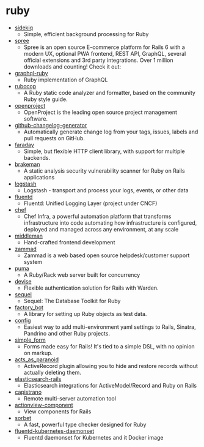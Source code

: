 # ruby
- [sidekiq](https://github.com/mperham/sidekiq)
  - Simple, efficient background processing for Ruby
- [spree](https://github.com/spree/spree)
  - Spree is an open source E-commerce platform for Rails 6 with a modern UX, optional PWA frontend, REST API, GraphQL, several official extensions and 3rd party integrations. Over 1 million downloads and counting! Check it out:
- [graphql-ruby](https://github.com/rmosolgo/graphql-ruby)
  - Ruby implementation of GraphQL
- [rubocop](https://github.com/rubocop-hq/rubocop)
  - A Ruby static code analyzer and formatter, based on the community Ruby style guide.
- [openproject](https://github.com/opf/openproject)
  - OpenProject is the leading open source project management software.
- [github-changelog-generator](https://github.com/github-changelog-generator/github-changelog-generator)
  - Automatically generate change log from your tags, issues, labels and pull requests on GitHub.
- [faraday](https://github.com/lostisland/faraday)
  - Simple, but flexible HTTP client library, with support for multiple backends.
- [brakeman](https://github.com/presidentbeef/brakeman)
  - A static analysis security vulnerability scanner for Ruby on Rails applications
- [logstash](https://github.com/elastic/logstash)
  - Logstash - transport and process your logs, events, or other data
- [fluentd](https://github.com/fluent/fluentd)
  - Fluentd: Unified Logging Layer (project under CNCF)
- [chef](https://github.com/chef/chef)
  - Chef Infra, a powerful automation platform that transforms infrastructure into code automating how infrastructure is configured, deployed and managed across any environment, at any scale
- [middleman](https://github.com/middleman/middleman)
  - Hand-crafted frontend development
- [zammad](https://github.com/zammad/zammad)
  - Zammad is a web based open source helpdesk/customer support system
- [puma](https://github.com/puma/puma)
  - A Ruby/Rack web server built for concurrency
- [devise](https://github.com/heartcombo/devise)
  - Flexible authentication solution for Rails with Warden.
- [sequel](https://github.com/jeremyevans/sequel)
  - Sequel: The Database Toolkit for Ruby
- [factory_bot](https://github.com/thoughtbot/factory_bot)
  - A library for setting up Ruby objects as test data.
- [config](https://github.com/rubyconfig/config)
  - Easiest way to add multi-environment yaml settings to Rails, Sinatra, Pandrino and other Ruby projects.
- [simple_form](https://github.com/heartcombo/simple_form)
  - Forms made easy for Rails! It's tied to a simple DSL, with no opinion on markup.
- [acts_as_paranoid](https://github.com/ActsAsParanoid/acts_as_paranoid)
  - ActiveRecord plugin allowing you to hide and restore records without actually deleting them.
- [elasticsearch-rails](https://github.com/elastic/elasticsearch-rails)
  - Elasticsearch integrations for ActiveModel/Record and Ruby on Rails
- [capistrano](https://github.com/capistrano/capistrano)
  - Remote multi-server automation tool
- [actionview-component](https://github.com/github/actionview-component)
  - View components for Rails
- [sorbet](https://github.com/sorbet/sorbet)
  - A fast, powerful type checker designed for Ruby
- [fluentd-kubernetes-daemonset](https://github.com/fluent/fluentd-kubernetes-daemonset)
  - Fluentd daemonset for Kubernetes and it Docker image
